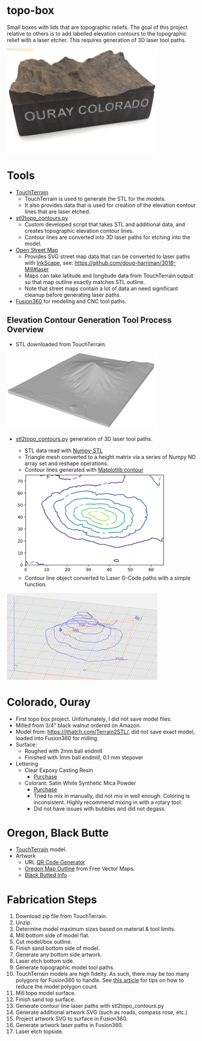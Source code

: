 # topo-box
Small boxes with lids that are topographic reliefs.  The goal of this project relative to others is to add labelled elevation contours to the topographic relief with a laser etcher.  This requires generation of 3D laser tool paths.

![Ouray Colorado](images/usa-colorado-ouray/ouray-1-small.jpg)

# Tools
* [TouchTerrain](https://touchterrain.geol.iastate.edu/)
  * TouchTerrain is used to generate the STL for the models.
  * It also provides data that is used for creation of the elevation contour lines that are laser etched. 
* [stl2topo_contours.py](oregon-black-butte/stl2topo_contours.py)
  * Custom developed script that takes STL and additional data, and creates topographic elevation contour lines.
  * Contour lines are converted into 3D laser paths for etching into the model.
* [Open Street Map](openstreetmap.org)
  * Provides SVG street map data that can be converted to laser paths with [InkScape](https://inkscape.org/), see: https://github.com/doug-harriman/3018-Mill#laser
  * Maps can take latitude and longitude data from TouchTerrain output so that map outline exactly matches STL outline.
  * Note that street maps contain a lot of data an need significant cleanup before generating laser paths. 
* [Fusion360](https://www.autodesk.com/products/fusion-360/) for modeling and CNC tool paths.

## Elevation Contour Generation Tool Process Overview
* STL downloaded from TouchTerrain.

<img src="https://github.com/doug-harriman/topo-box/blob/main/oregon-black-butte/images/black-butte-3dviewer.net-stl-view.png" width="400">

* [stl2topo_contours.py](oregon-black-butte/stl2topo_contours.py) generation of 3D laser tool paths.
  * STL data read with [Numpy-STL](https://github.com/WoLpH/numpy-stl/)
  * Triangle mesh converted to a height matrix via a series of Numpy ND array set and reshape operations.
  * Contour lines generated with [Matplotlib contour](https://matplotlib.org/stable/api/_as_gen/matplotlib.pyplot.contour.html)

  <img src="https://github.com/doug-harriman/topo-box/blob/main/oregon-black-butte/images/black-butte-matplotlib-contours.png" width="400">

  * Contour line object converted to Laser G-Code paths with a simple function.

<img src="https://github.com/doug-harriman/topo-box/blob/main/oregon-black-butte/images/black-butte-ncviewer-laser-contours.png" width="400">

# Colorado, Ouray
* First topo box project.  Unfortunately, I did not save model files.
* Milled from 3/4" black walnut ordered on Amazon.
* Model from: https://jthatch.com/Terrain2STL/, did not save exact model, loaded into Fusion360 for milling.
* Surface:
  * Roughed with 2mm ball endmill
  * Finished with 1mm ball endmill, 0.1 mm stepover
* Lettering
  * Clear Expoxy Casting Resin
    * [Purchase](https://www.amazon.com/gp/product/B089XZJFG5)
  * Colorant:  Satin White Synthetic Mica Powder
    * [Purchase](https://www.amazon.com/gp/product/B07KS7WTR2)
    * Tried to mix in manually, did not mix in well enough.  Coloring is inconsistent.  Highly recommend mixing in with a rotary tool.
    * Did not have issues with bubbles and did not degass.  


# Oregon, Black Butte
* [TouchTerrain](https://touchterrain.geol.iastate.edu/?trlat=44.429197180580594&trlon=-121.59384723130317&bllat=44.3616143717882&bllon=-121.68289944838435&DEM_name=USGS/NED&tilewidth=100&printres=0.2&ntilesx=1&ntilesy=1&DEMresolution=14.19&basethick=1&zscale=-25.4&fileformat=STLb&maptype=roadmap&gamma=1&transp=20&hsazi=315&hselev=45&map_lat=44.38402186929164&map_lon=-121.65242965263509&map_zoom=13) model.
* Artwork
  * URL [QR Code Generator](https://qrd.by/qr-code-generator-svg)
  * [Oregon Map Outline](https://freevectormaps.com/united-states/oregon/US-OR-EPS-01-0001?ref=atr) from Free Vector Maps.
  * [Black Butted Info](https://en.wikipedia.org/wiki/Black_Butte_(Oregon))

# Fabrication Steps
1. Download zip file from TouchTerrain.
2. Unzip.
3. Determine model maximum sizes based on material & tool limits.
4. Mill bottom side of model flat.
5. Cut model/box outline.
7. Finish sand bottom side of model.
6. Generate any bottom side artwork.
8. Laser etch bottom side.
9. Generate topographic model tool paths.
10. TouchTerrain models are high fidelty.  As such, there may be too many polygons for Fusion360 to handle.  See [this article](https://toglefritz.com/convert-a-complex-stl-into-a-body-in-fusion-360/) for tips on how to reduce the model polygon count. 
11. Mill topo model surface.
12. Finish sand top surface.
13. Generate contour line laser paths with stl2topo_contours.py
14. Generate additional artwork SVG (such as roads, compass rose, etc.)
15. Project artwork SVG to surface in Fusion360.
16. Generate artwork laser paths in Fusion360.
17. Laser etch topside.
